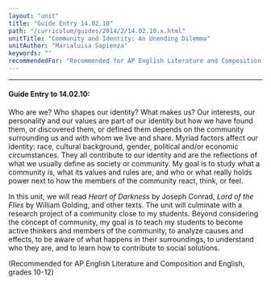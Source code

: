 ```yaml
---
layout: "unit"
title: "Guide Entry 14.02.10"
path: "/curriculum/guides/2014/2/14.02.10.x.html"
unitTitle: "Community and Identity: An Unending Dilemma"
unitAuthor: "Marialuisa Sapienza"
keywords: ""
recommendedFor: "Recommended for AP English Literature and Composition and English, grades 10-12"
---
```

<body>
<hr/>
<h4>
Guide Entry to 14.02.10:
</h4>
<p>
Who are we? Who shapes our identity? What makes us? Our interests, our personality and our values are part of our identity but how we have found them, or discovered them, or defined them depends on the community surrounding us and with whom we live and share. Myriad factors affect our identity: race, cultural background, gender, political and/or economic circumstances. They all contribute to our identity and are the reflections of what we usually define as society or community. My goal is to study what a community is, what its values and rules are, and who or what really holds power next to how the members of the community react, think, or feel.
</p>
<p>
In this unit, we will read
<i>
Heart of Darkness
</i>
by Joseph Conrad,
<i>
Lord of the Flies
</i>
by William Golding, and other texts. The unit will culminate with a research project of a community close to my students. Beyond considering the concept of community, my goal is to teach my students to become active thinkers and members of the community, to analyze causes and effects, to be aware of what happens in their surroundings, to understand who they are, and to learn how to contribute to social solutions.
</p>
<p>
(Recommended for AP English Literature and Composition and English, grades 10-12)
<b>
</b>
</p>
</body>